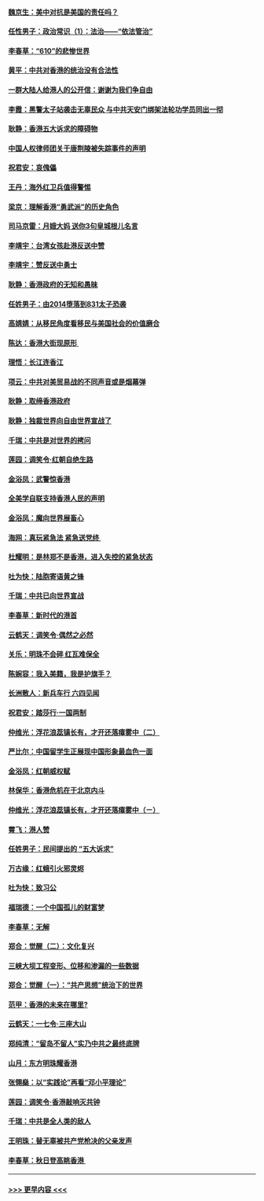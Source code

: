 #### [魏京生：美中对抗是美国的责任吗？](../pages/nsc993/n11500723.md?t=09051144) 
#### [任性男子：政治常识（1）：法治——“依法管治”](../pages/nsc993/n11500791.md?t=09051144) 
#### [李春草：“610”的悲惨世界](../pages/nsc993/n11501141.md?t=09051144) 
#### [黄平：中共对香港的统治没有合法性](../pages/nsc993/n11499473.md?t=09051144) 
#### [一群大陆人给港人的公开信：谢谢为我们争自由](../pages/nsc993/n11500402.md?t=09051144) 
#### [李霞：黑警太子站袭击无辜民众 与中共天安门绑架法轮功学员同出一彻](../pages/nsc993/n11499805.md?t=09051144) 
#### [耿静：香港五大诉求的障碍物](../pages/nsc993/n11497578.md?t=09051144) 
#### [中国人权律师团关于唐荆陵被失踪事件的声明](../pages/nsc993/n11500014.md?t=09051144) 
#### [祝君安：哀傀儡](../pages/nsc993/n11499776.md?t=09051144) 
#### [王丹：海外红卫兵值得警惕](../pages/nsc993/n11498138.md?t=09051144) 
#### [梁京：理解香港“勇武派”的历史角色](../pages/nsc993/n11498006.md?t=09051144) 
#### [司马京雷：月娥大妈  送你3句皇城根儿名言](../pages/nsc993/n11497885.md?t=09051144) 
#### [李靖宇：台湾女孩赴港反送中赞](../pages/nsc993/n11497721.md?t=09051144) 
#### [李靖宇：赞反送中勇士](../pages/nsc993/n11497452.md?t=09051144) 
#### [耿静：香港政府的无知和愚昧](../pages/nsc993/n11494238.md?t=09051144) 
#### [任姓男子：由2014堕落到831太子恐袭](../pages/nsc993/n11496683.md?t=09051144) 
#### [高婧婧：从移民角度看移民与美国社会的价值磨合](../pages/nsc993/n11495757.md?t=09051144) 
#### [陈达：香港大街现原形 ](../pages/nsc993/n11495441.md?t=09051144) 
#### [理悟：长江连香江](../pages/nsc993/n11495377.md?t=09051144) 
#### [项云：中共对美贸易战的不同声音或是烟幕弹](../pages/nsc993/n11494929.md?t=09051144) 
#### [耿静：取缔香港政府](../pages/nsc993/n11494218.md?t=09051144) 
#### [耿静：独裁世界向自由世界宣战了](../pages/nsc993/n11494190.md?t=09051144) 
#### [千瑞：中共是对世界的拷问](../pages/nsc993/n11493021.md?t=09051144) 
#### [莲园：调笑令‧红朝自绝生路](../pages/nsc993/n11493011.md?t=09051144) 
#### [金浴凤：武警惊香港](../pages/nsc993/n11492994.md?t=09051144) 
#### [全美学自联支持香港人民的声明](../pages/nsc993/n11492630.md?t=09051144) 
#### [金浴凤：魔向世界展畜心](../pages/nsc993/n11492599.md?t=09051144) 
#### [海网：真玩紧急法 紧急送党终 ](../pages/nsc993/n11492535.md?t=09051144) 
#### [杜耀明：是林郑不是香港，进入失控的紧急状态](../pages/nsc993/n11491420.md?t=09051144) 
#### [吐为快：陆胞寄语黄之锋](../pages/nsc993/n11491117.md?t=09051144) 
#### [千瑞：中共已向世界宣战](../pages/nsc993/n11490123.md?t=09051144) 
#### [李春草：新时代的港首](../pages/nsc993/n11489864.md?t=09051144) 
#### [云鹤天：调笑令·偶然之必然](../pages/nsc993/n11489701.md?t=09051144) 
#### [关乐：明珠不会碎 红瓦难保全](../pages/nsc993/n11489647.md?t=09051144) 
#### [陈婉容：我入美籍，我是护旗手？](../pages/nsc993/n11487908.md?t=09051144) 
#### [长洲散人：新兵车行 六四见闻](../pages/nsc993/n11487729.md?t=09051144) 
#### [祝君安：踏莎行‧一国两制](../pages/nsc993/n11487699.md?t=09051144) 
#### [仲维光：浮花浪蕊镇长有，才开还落瘴雾中（二）](../pages/nsc993/n11483286.md?t=09051144) 
#### [严比尔：中国留学生正展现中国形象最血色一面](../pages/nsc993/n11485145.md?t=09051144) 
#### [金浴凤：红朝威权赋](../pages/nsc993/n11485191.md?t=09051144) 
#### [林保华：香港危机在于北京内斗](../pages/nsc993/n11484593.md?t=09051144) 
#### [仲维光：浮花浪蕊镇长有，才开还落瘴雾中（ㄧ）](../pages/nsc993/n11483259.md?t=09051144) 
#### [霄飞：港人赞](../pages/nsc993/n11482957.md?t=09051144) 
#### [任姓男子：民间提出的 “五大诉求”](../pages/nsc993/n11482897.md?t=09051144) 
#### [万古缘：红蛾引火邪灵烬](../pages/nsc993/n11482886.md?t=09051144) 
#### [吐为快：致习公](../pages/nsc993/n11482867.md?t=09051144) 
#### [福瑞德：一个中国孤儿的财富梦](../pages/nsc993/n11482817.md?t=09051144) 
#### [李春草：无解](../pages/nsc993/n11482791.md?t=09051144) 
#### [郑合：觉醒（二）：文化复兴](../pages/nsc993/n11478025.md?t=09051144) 
#### [三峡大坝工程变形、位移和渗漏的一些数据](../pages/nsc993/n11478232.md?t=09051144) 
#### [郑合：觉醒（一）：“共产思想”统治下的世界](../pages/nsc993/n11477663.md?t=09051144) 
#### [范甲：香港的未来在哪里?](../pages/nsc993/n11477249.md?t=09051144) 
#### [云鹤天：一七令·三座大山](../pages/nsc993/n11477192.md?t=09051144) 
#### [郑纯清：“留岛不留人”实乃中共之最终底牌](../pages/nsc993/n11476160.md?t=09051144) 
#### [山月：东方明珠耀香港](../pages/nsc993/n11476077.md?t=09051144) 
#### [张翎燊：以“实践论”再看“邓小平理论”](../pages/nsc993/n11475733.md?t=09051144) 
#### [莲园：调笑令‧香港敲响灭共钟](../pages/nsc993/n11475723.md?t=09051144) 
#### [千瑞：中共是全人类的敌人](../pages/nsc993/n11475329.md?t=09051144) 
#### [王明珠：替无辜被共产党枪决的父亲发声](../pages/nsc993/n11474570.md?t=09051144) 
#### [李春草：秋日登高眺香港 ](../pages/nsc993/n11474491.md?t=09051144) 

----
#### [ >>> 更早内容 <<< ](../indexes/nsc993-earlier.md)
